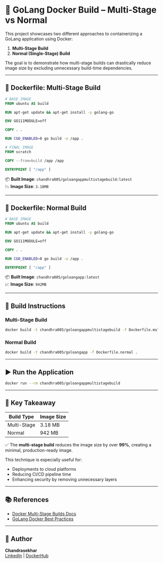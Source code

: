 # 🚀 GoLang Docker Build – Multi-Stage vs Normal

This project showcases two different approaches to containerizing a GoLang application using Docker:
1. **Multi-Stage Build**
2. **Normal (Single-Stage) Build**

The goal is to demonstrate how multi-stage builds can drastically reduce image size by excluding unnecessary build-time dependencies.

---

## 🐳 Dockerfile: Multi-Stage Build

```dockerfile
# BASE IMAGE
FROM ubuntu AS build

RUN apt-get update && apt-get install -y golang-go

ENV GO111MODULE=off

COPY . .

RUN CGO_ENABLED=0 go build -o /app .

# FINAL IMAGE
FROM scratch

COPY --from=build /app /app

ENTRYPOINT [ "/app" ]
```

📦 **Built Image**: `chandhra005/goloangappmultistagebuild:latest`  
📉 **Image Size**: `3.18MB`

---

## 🐘 Dockerfile: Normal Build

```dockerfile
# BASE IMAGE
FROM ubuntu AS build

RUN apt-get update && apt-get install -y golang-go

ENV GO111MODULE=off

COPY . .

RUN CGO_ENABLED=0 go build -o /app .

ENTRYPOINT [ "/app" ]
```

📦 **Built Image**: `chandhra005/goloangapp:latest`  
📈 **Image Size**: `942MB`

---

## 🔧 Build Instructions

### Multi-Stage Build
```bash
docker build -t chandhra005/goloangappmultistagebuild -f Dockerfile.multi .
```

### Normal Build
```bash
docker build -t chandhra005/goloangapp -f Dockerfile.normal .
```

---

## ▶️ Run the Application

```bash
docker run --rm chandhra005/goloangappmultistagebuild
```

---

## 📝 Key Takeaway

| Build Type      | Image Size |
|-----------------|------------|
| Multi-Stage     | 3.18 MB    |
| Normal          | 942 MB     |

✅ The **multi-stage build** reduces the image size by over **99%**, creating a minimal, production-ready image.

This technique is especially useful for:
- Deployments to cloud platforms
- Reducing CI/CD pipeline time
- Enhancing security by removing unnecessary layers

---

## 📚 References

- [Docker Multi-Stage Builds Docs](https://docs.docker.com/develop/develop-images/multistage-build/)
- [GoLang Docker Best Practices](https://golangdocs.com/golang-docker)

---

## 🙌 Author

**Chandrasekhar**  
[LinkedIn](https://www.linkedin.com/in/your-profile) | [DockerHub](https://hub.docker.com/u/chandhra005)